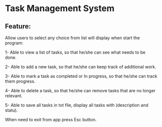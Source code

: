 # Task Management System 
## Feature:
Allow users to select any choice from list will display when start the program:

1- Able to view a list of tasks, so that he/she can see what needs to be done.

2- Able to add a new task, so that he/she can keep track of additional work.

3- Able to mark a task as completed or In progress, so that he/she can track them progress.

4- Able to delete a task, so that he/she can remove tasks that are no longer relevant.

5- Able to save all tasks in txt file, display all tasks with (description and statu).

When need to exit from app press Esc button.
